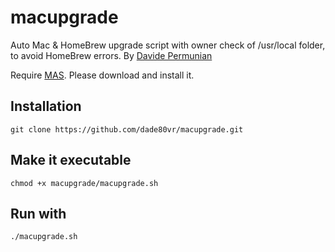 # macupgrade
Auto Mac &amp; HomeBrew upgrade script with owner check of /usr/local folder, to avoid HomeBrew errors.
By [Davide Permunian](https://github.com/dade80vr) 

Require [MAS](https://github.com/mas-cli/mas). Please download and install it.

## Installation

`git clone https://github.com/dade80vr/macupgrade.git`

## Make it executable

`chmod +x macupgrade/macupgrade.sh`

## Run with

`./macupgrade.sh`
